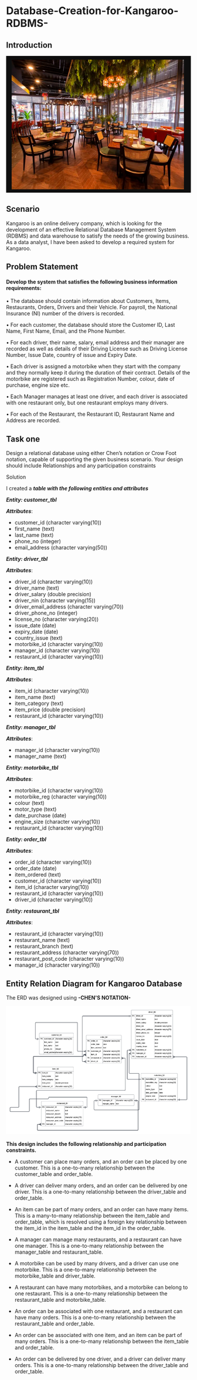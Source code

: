 # Database-Creation-for-Kangaroo-RDBMS-

## Introduction

![!](resturant.PNG)

## Scenario 

Kangaroo is an online delivery company, which is looking for the development of an effective Relational Database Management System (RDBMS) and data warehouse to satisfy the needs of the growing business. As a data analyst, I have been asked to develop a required system for Kangaroo. 

## Problem Statement 

#### Develop the system that satisfies the following business information requirements:

•	The database should contain information about Customers, Items, Restaurants, Orders, Drivers and their Vehicle. For payroll, the National Insurance (NI) number of the drivers is recorded.

•	For each customer, the database should store the Customer ID, Last Name, First
Name, Email, and the Phone Number.

•	For each driver, their name, salary, email address and their manager are recorded
as well as details of their Driving License such as Driving License Number, Issue
Date, country of issue and Expiry Date.

•	Each driver is assigned a motorbike when they start with the company and they
normally keep it during the duration of their contract. Details of the motorbike are
registered such as Registration Number, colour, date of purchase, engine size etc.

•	Each Manager manages at least one driver, and each driver is associated with one
restaurant only, but one restaurant employs many drivers.

•	For each of the Restaurant, the Restaurant ID, Restaurant Name and Address are
recorded.


## Task one 


Design a relational database using either Chen’s notation or Crow Foot notation, capable of supporting the given business scenario. Your design should include Relationships and any participation constraints

Solution 

I created a **_table with the following entities and attributes_**

**_Entity: customer_tbl_**

**_Attributes_**:

- customer_id (character varying(10))
- first_name (text)
- last_name (text)
- phone_no (integer)
- email_address (character varying(50))

**_Entity: driver_tbl_**

**_Attributes_**:

- driver_id (character varying(10))
- driver_name (text)
- driver_salary (double precision)
- driver_nin (character varying(15))
- driver_email_address (character varying(70))
- driver_phone_no (integer)
- license_no (character varying(20))
- issue_date (date)
- expiry_date (date)
- country_issue (text)
- motorbike_id (character varying(10))
- manager_id (character varying(10))
- restaurant_id (character varying(10))

**_Entity: item_tbl_**

**_Attributes_**:

- item_id (character varying(10))
- item_name (text)
- item_category (text)
- item_price (double precision)
- restaurant_id (character varying(10))

**_Entity: manager_tbl_**

**_Attributes_**:

- manager_id (character varying(10))
- manager_name (text)

**_Entity: motorbike_tbl_**

**_Attributes_**:

- motorbike_id (character varying(10))
- motorbike_reg (character varying(10))
- colour (text)
- motor_type (text)
- date_purchase (date)
- engine_size (character varying(10))
- restaurant_id (character varying(10))

**_Entity: order_tbl_**

**_Attributes_**:

- order_id (character varying(10))
- order_date (date)
- item_ordered (text)
- customer_id (character varying(10))
- item_id (character varying(10))
- restaurant_id (character varying(10))
- driver_id (character varying(10))

**_Entity: restaurant_tbl_**

**_Attributes_**: 

- restaurant_id (character varying(10))
- restaurant_name (text)
- restaurant_branch (text)
- restaurant_address (character varying(70))
- restaurant_post_code (character varying(10))
- manager_id (character varying(10))

## Entity Relation Diagram for Kangaroo Database

The ERD was designed using **-CHEN'S NOTATION-**

![!](erd.png)

**This design includes the following relationship and participation constraints.**

- A customer can place many orders, and an order can be placed by one customer. This is a one-to-many relationship between the customer_table and order_table.

- A driver can deliver many orders, and an order can be delivered by one driver. This is a one-to-many relationship between the driver_table and order_table.

- An item can be part of many orders, and an order can have many items. This is a many-to-many relationship between the item_table and order_table, which is resolved using a foreign key relationship between the item_id in the item_table and the item_id in the order_table.

- A manager can manage many restaurants, and a restaurant can have one manager. This is a one-to-many relationship between the manager_table and restaurant_table.

- A motorbike can be used by many drivers, and a driver can use one motorbike. This is a one-to-many relationship between the motorbike_table and driver_table.

- A restaurant can have many motorbikes, and a motorbike can belong to one restaurant. This is a one-to-many relationship between the restaurant_table and motorbike_table.

- An order can be associated with one restaurant, and a restaurant can have many orders. This is a one-to-many relationship between the restaurant_table and order_table.

- An order can be associated with one item, and an item can be part of many orders. This is a one-to-many relationship between the item_table and order_table.

- An order can be delivered by one driver, and a driver can deliver many orders. This is a one-to-many relationship between the driver_table and order_table.










